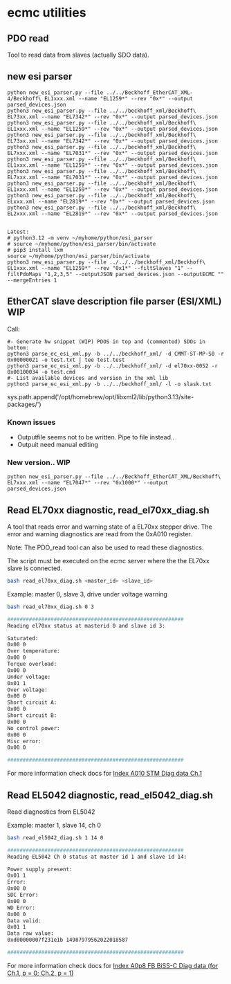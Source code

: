 # ecmc utilities
## PDO read

Tool to read data from slaves (actually SDO data).

## new esi parser
```
python new_esi_parser.py --file ../../Beckhoff_EtherCAT_XML-4/Beckhoff\ EL1xxx.xml --name "EL1259*" --rev "0x*" --output parsed_devices.json
python3 new_esi_parser.py --file ../../beckhoff_xml/Beckhoff\ EL73xx.xml --name "EL7342*" --rev "0x*" --output parsed_devices.json
python3 new_esi_parser.py --file ../../beckhoff_xml/Beckhoff\ EL1xxx.xml --name "EL1259*" --rev "0x*" --output parsed_devices.json
python3 new_esi_parser.py --file ../../beckhoff_xml/Beckhoff\ EL73xx.xml --name "EL7342*" --rev "0x*" --output parsed_devices.json
python3 new_esi_parser.py --file ../../beckhoff_xml/Beckhoff\ EL7xxx.xml --name "EL7031*" --rev "0x*" --output parsed_devices.json
python3 new_esi_parser.py --file ../../beckhoff_xml/Beckhoff\ EL1xxx.xml --name "EL1259*" --rev "0x*" --output parsed_devices.json
python3 new_esi_parser.py --file ../../beckhoff_xml/Beckhoff\ EL7xxx.xml --name "EL7031*" --rev "0x*" --output parsed_devices.json
python3 new_esi_parser.py --file ../../beckhoff_xml/Beckhoff\ EL1xxx.xml --name "EL1259*" --rev "0x*" --output parsed_devices.json
python3 new_esi_parser.py --file ../../beckhoff_xml/Beckhoff\ ELxxx.xml --name "EL2819*" --rev "0x*" --output parsed_devices.json
python3 new_esi_parser.py --file ../../beckhoff_xml/Beckhoff\ EL2xxx.xml --name "EL2819*" --rev "0x*" --output parsed_devices.json


Latest:
# python3.12 -m venv ~/myhome/python/esi_parser
# source ~/myhome/python/esi_parser/bin/activate
# pip3 install lxm
source ~/myhome/python/esi_parser/bin/activate
python3 new_esi_parser.py --file ../../../beckhoff_xml/Beckhoff\ EL1xxx.xml --name "EL1259*" --rev "0x1*" --filtSlaves "1" --filtPdoMaps "1,2,3,5" --outputJSON parsed_devices.json --outputECMC "" --mergeEntries 1

```

## EtherCAT slave description file parser (ESI/XML) WIP

Call:
```
#- Generate hw snippet (WIP) PDOS in top and (commented) SDOs in bottom:
python3 parse_ec_esi_xml.py -b ../../beckhoff_xml/ -d CMMT-ST-MP-S0 -r 0x00000021 -o test.txt | tee test.test 
python3 parse_ec_esi_xml.py -b ../../beckhoff_xml/ -d el70xx-0052 -r 0x00100034 -o test.cmd
#- List available devices and version in the xml lib
python3 parse_ec_esi_xml.py -b ../../beckhoff_xml/ -l -o slask.txt
```
sys.path.append('/opt/homebrew/opt/libxml2/lib/python3.13/site-packages/')

### Known issues
* Outputfile seems not to be written. Pipe to file instead..
* Outpuit need manual editing

### New version.. WIP
```
python new_esi_parser.py --file ../../Beckhoff_EtherCAT_XML/Beckhoff\ EL7xxx.xml --name "EL7047*" --rev "0x1000*" --output parsed_devices.json
```

## Read EL70xx diagnostic, read_el70xx_diag.sh

A tool that reads error and warning state of a EL70xx stepper drive. The error and warning diagnostics are read from the 0xA010 register.

Note: The PDO_read tool can also be used to read these diagnostics.

The script must be executed on the ecmc server where the the EL70xx slave is connected.

```bash
bash read_el70xx_diag.sh <master_id> <slave_id>
```

Example: master 0, slave 3, drive under voltage warning
```bash
bash read_el70xx_diag.sh 0 3

#########################################################
Reading el70xx status at masterid 0 and slave id 3:

Saturated:
0x00 0
Over temperature:
0x00 0
Torque overload:
0x00 0
Under voltage:
0x01 1
Over voltage:
0x00 0
Short circuit A:
0x00 0
Short circuit B:
0x00 0
No control power:
0x00 0
Misc error:
0x00 0

#########################################################

```

For more information check docs for [Index A010 STM Diag data Ch.1](https://infosys.beckhoff.com/english.php?content=../content/1033/el70x1/2286662027.html&id=126846504617985959)

## Read EL5042 diagnostic, read_el5042_diag.sh
Read diagnostics from EL5042

Example: master 1, slave 14, ch 0
```bash
bash read_el5042_diag.sh 1 14 0

#########################################################
Reading EL5042 Ch 0 status at master id 1 and slave id 14:

Power supply present:
0x01 1
Error:
0x00 0
SDC Error:
0x00 0
WD Error:
0x00 0
Data valid:
0x01 1
Data raw value:
0xd00000007f231e1b 14987979562022018587

#########################################################
```
For more information check docs for [Index A0p8 FB BiSS-C Diag data (for Ch.1, p = 0; Ch.2, p = 1)](https://infosys.beckhoff.com/english.php?content=../content/1033/el5042/4216754315.html&id=695067345900842552)
